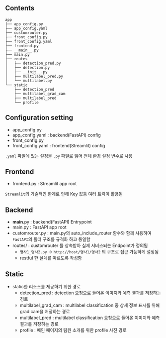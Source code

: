 ## Contents
```
app
├── app_config.py
├── app_config.yaml
├── customrouter.py
├── front_config.py
├── front_config.yaml
├── frontend.py
├── __main__.py
├── main.py
├── routes
│   ├── detection_pred.py
│   ├── detection.py
│   ├── __init__.py
│   ├── multilabel_pred.py
│   └── multilabel.py
└── static
    ├── detection_pred
    ├── multilabel_grad_cam
    ├── multilabel_pred
    └── profile
```

## Configuration setting
- app_config.py
- app_config.yaml : backend(FastAPI) config
- front_config.py
- front_config.yaml : frontend(Streamlit) config

`.yaml` 파일에 있는 설정을 `.py` 파일로 읽어 전체 환경 설정 변수로 사용

## Frontend
- frontend.py : Streamlit app root

`Streamlit`의 기술적인 한계로 인해 Key 값등 여러 트릭이 활용됨

## Backend
- __main__.py : backend(FastAPI) Entrypoint
- main.py : FastAPI app root
- customrouter.py : main.py의 auto_include_router 함수와 함께 사용하여 `FastAPI`의 폴더 구조를 규격화 하고 통일함
- routes/ : customrouter 를 상속받아 실제 서비스되는 Endpoint가 정의됨
  - `명사1_명사2.py` -> `http://host/명사1/명사2` 의 구조로 접근 가능하게 설정됨
  - restful 한 설계를 따르도록 작성함

## Static
- static한 리소스를 제공하기 위한 경로
  - detection_pred : detection 요청으로 들어온 이미지와 예측 결과를 저장하는 경로
  - multilabel_grad_cam : multilabel classification 중 상세 정보 표시를 위해 grad cam을 저장하는 경로
  - multilabel_pred : multilabel classification 요청으로 들어온 이미지와 예측 결과를 저장하는 경로
  - profile : 메인 페이지의 팀원 소개를 위한 profile 사진 경로
  
